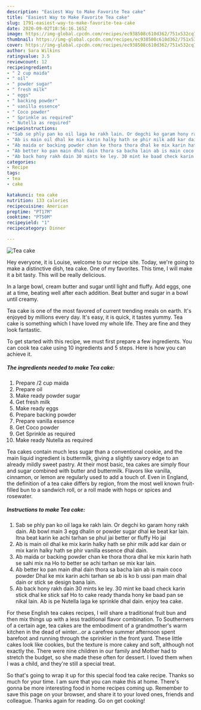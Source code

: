 ```yaml
---
description: "Easiest Way to Make Favorite Tea cake"
title: "Easiest Way to Make Favorite Tea cake"
slug: 1791-easiest-way-to-make-favorite-tea-cake
date: 2020-09-02T18:56:16.165Z
image: https://img-global.cpcdn.com/recipes/ec938508c610d362/751x532cq70/tea-cake-recipe-main-photo.jpg
thumbnail: https://img-global.cpcdn.com/recipes/ec938508c610d362/751x532cq70/tea-cake-recipe-main-photo.jpg
cover: https://img-global.cpcdn.com/recipes/ec938508c610d362/751x532cq70/tea-cake-recipe-main-photo.jpg
author: Sara Wilkins
ratingvalue: 3.5
reviewcount: 12
recipeingredient:
- " 2 cup maida"
- " oil"
- " powder sugar"
- " fresh milk"
- " eggs"
- " backing powder"
- " vanilla essence"
- " Coco powder"
- " Sprinkle as required"
- " Nutella as required"
recipeinstructions:
- "Sab se phly pan ko oil laga ke rakh lain. Or degchi ko garam hony rakh dain. Ab bowl main 3 egg dhalin or powder sugar dhal ke beat kar lain. Itna beat karin ke achi tarhan se phul jai better or fluffy Ho jai"
- "Ab is main oil dhal ke mix karin halky hath se phir milk add kar dain or mix karin halky hath se phir vanilla essence dhal dain."
- "Ab maida or backing powder chan ke thora thora dhal ke mix karin hath se sahi mix na Ho to better se achi tarhan se mix kar lain."
- "Ab better ko pan main dhal dain thora sa bacha lain ab is main coco powder Dhal ke mix karin achi tarhan se ab is ko b ussi pan main dhal dain or stick se design bana lain."
- "Ab back hony rakh dain 30 mints ke ley. 30 mint ke baad check karin stick dhal ke stick saf Ho to cake ready thanda hony ke baad pan se nikal lain. Ab is pe Nutella laga ke sprinkle dhal dain. enjoy tea cake."
categories:
- Recipe
tags:
- tea
- cake

katakunci: tea cake 
nutrition: 133 calories
recipecuisine: American
preptime: "PT17M"
cooktime: "PT50M"
recipeyield: "1"
recipecategory: Dinner

---
```



![Tea cake](https://img-global.cpcdn.com/recipes/ec938508c610d362/751x532cq70/tea-cake-recipe-main-photo.jpg)

Hey everyone, it is Louise, welcome to our recipe site. Today, we're going to make a distinctive dish, tea cake. One of my favorites. This time, I will make it a bit tasty. This will be really delicious.

In a large bowl, cream butter and sugar until light and fluffy. Add eggs, one at a time, beating well after each addition. Beat butter and sugar in a bowl until creamy.

Tea cake is one of the most favored of current trending meals on earth. It's enjoyed by millions every day. It's easy, it is quick, it tastes yummy. Tea cake is something which I have loved my whole life. They are fine and they look fantastic.


To get started with this recipe, we must first prepare a few ingredients. You can cook tea cake using 10 ingredients and 5 steps. Here is how you can achieve it.

<!--inarticleads1-->

##### The ingredients needed to make Tea cake:

1. Prepare  /2 cup maida
1. Prepare  oil
1. Make ready  powder sugar
1. Get  fresh milk
1. Make ready  eggs
1. Prepare  backing powder
1. Prepare  vanilla essence
1. Get  Coco powder
1. Get  Sprinkle as required
1. Make ready  Nutella as required


Tea cakes contain much less sugar than a conventional cookie, and the main liquid ingredient is buttermilk, giving a slightly savory edge to an already mildly sweet pastry. At their most basic, tea cakes are simply flour and sugar combined with butter and buttermilk. Flavors like vanilla, cinnamon, or lemon are regularly used to add a touch of. Even in England, the definition of a tea cake differs by region, from the most well known fruit-filled bun to a sandwich roll, or a roll made with hops or spices and rosewater. 

<!--inarticleads2-->

##### Instructions to make Tea cake:

1. Sab se phly pan ko oil laga ke rakh lain. Or degchi ko garam hony rakh dain. Ab bowl main 3 egg dhalin or powder sugar dhal ke beat kar lain. Itna beat karin ke achi tarhan se phul jai better or fluffy Ho jai
1. Ab is main oil dhal ke mix karin halky hath se phir milk add kar dain or mix karin halky hath se phir vanilla essence dhal dain.
1. Ab maida or backing powder chan ke thora thora dhal ke mix karin hath se sahi mix na Ho to better se achi tarhan se mix kar lain.
1. Ab better ko pan main dhal dain thora sa bacha lain ab is main coco powder Dhal ke mix karin achi tarhan se ab is ko b ussi pan main dhal dain or stick se design bana lain.
1. Ab back hony rakh dain 30 mints ke ley. 30 mint ke baad check karin stick dhal ke stick saf Ho to cake ready thanda hony ke baad pan se nikal lain. Ab is pe Nutella laga ke sprinkle dhal dain. enjoy tea cake.


For these English tea cakes recipes, I will share a traditional fruit bun and then mix things up with a less traditional flavor combination. To Southerners of a certain age, tea cakes are the embodiment of a grandmother&#39;s warm kitchen in the dead of winter…or a carefree summer afternoon spent barefoot and running through the sprinkler in the front yard. These little cakes look like cookies, but the texture is more cakey and soft, although not exactly the. There were nine children in our family and Mother had to stretch the budget, so she made these often for dessert. I loved them when I was a child, and they&#39;re still a special treat. 

So that's going to wrap it up for this special food tea cake recipe. Thanks so much for your time. I am sure that you can make this at home. There's gonna be more interesting food in home recipes coming up. Remember to save this page on your browser, and share it to your loved ones, friends and colleague. Thanks again for reading. Go on get cooking!
